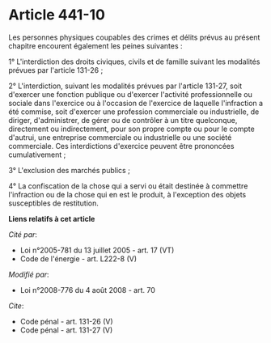 # Article 441-10

Les personnes physiques coupables des crimes et délits prévus au présent chapitre encourent également les peines suivantes : 

1° L'interdiction des droits civiques, civils et de famille suivant les modalités prévues par l'article 131-26 ; 

2° L'interdiction, suivant les modalités prévues par l'article 131-27, soit d'exercer une fonction publique ou d'exercer
l'activité professionnelle ou sociale dans l'exercice ou à l'occasion de l'exercice de laquelle l'infraction a été commise,
soit d'exercer une profession commerciale ou industrielle, de diriger, d'administrer, de gérer ou de contrôler à un titre
quelconque, directement ou indirectement, pour son propre compte ou pour le compte d'autrui, une entreprise commerciale ou
industrielle ou une société commerciale. Ces interdictions d'exercice peuvent être prononcées cumulativement ; 

3° L'exclusion des marchés publics ; 

4° La confiscation de la chose qui a servi ou était destinée à commettre l'infraction ou de la chose qui en est le produit, à
l'exception des objets susceptibles de restitution.

**Liens relatifs à cet article**

_Cité par_:

  - Loi n°2005-781 du 13 juillet 2005 - art. 17 (VT)
  - Code de l'énergie - art. L222-8 (V)

_Modifié par_:

  - Loi n°2008-776 du 4 août 2008 - art. 70

_Cite_:

  - Code pénal - art. 131-26 (V)
  - Code pénal - art. 131-27 (V)

